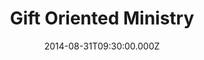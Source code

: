 ---
title: "Gift Oriented Ministry"
image: "https://i.imgur.com/MuLYIpM.jpg"
date: "2014-08-31T09:30:00.000Z"
video:
  type: "vimeo"
  id: 105098753
speaker:
  name: "Bart Wilkins"
  permalink: "bart-wilkins"
series: "the-empty-chair"
---